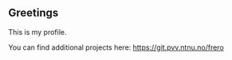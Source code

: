 ## Greetings

This is my profile. 

You can find additional projects here:
https://git.pvv.ntnu.no/frero
